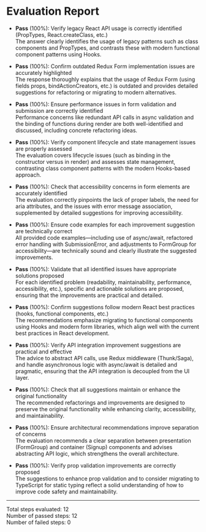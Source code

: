 # Evaluation Report

- **Pass** (100%): Verify legacy React API usage is correctly identified (PropTypes, React.createClass, etc.)  
  The answer clearly identifies the usage of legacy patterns such as class components and PropTypes, and contrasts these with modern functional component patterns using Hooks.

- **Pass** (100%): Confirm outdated Redux Form implementation issues are accurately highlighted  
  The response thoroughly explains that the usage of Redux Form (using fields props, bindActionCreators, etc.) is outdated and provides detailed suggestions for refactoring or migrating to modern alternatives.

- **Pass** (100%): Ensure performance issues in form validation and submission are correctly identified  
  Performance concerns like redundant API calls in async validation and the binding of functions during render are both well-identified and discussed, including concrete refactoring ideas.

- **Pass** (100%): Verify component lifecycle and state management issues are properly assessed  
  The evaluation covers lifecycle issues (such as binding in the constructor versus in render) and assesses state management, contrasting class component patterns with the modern Hooks-based approach.

- **Pass** (100%): Check that accessibility concerns in form elements are accurately identified  
  The evaluation correctly pinpoints the lack of proper labels, the need for aria attributes, and the issues with error message association, supplemented by detailed suggestions for improving accessibility.

- **Pass** (100%): Ensure code examples for each improvement suggestion are technically correct  
  All provided code examples—including use of async/await, refactored error handling with SubmissionError, and adjustments to FormGroup for accessibility—are technically sound and clearly illustrate the suggested improvements.

- **Pass** (100%): Validate that all identified issues have appropriate solutions proposed  
  For each identified problem (readability, maintainability, performance, accessibility, etc.), specific and actionable solutions are proposed, ensuring that the improvements are practical and detailed.

- **Pass** (100%): Confirm suggestions follow modern React best practices (hooks, functional components, etc.)  
  The recommendations emphasize migrating to functional components using Hooks and modern form libraries, which align well with the current best practices in React development.

- **Pass** (100%): Verify API integration improvement suggestions are practical and effective  
  The advice to abstract API calls, use Redux middleware (Thunk/Saga), and handle asynchronous logic with async/await is detailed and pragmatic, ensuring that the API integration is decoupled from the UI layer.

- **Pass** (100%): Check that all suggestions maintain or enhance the original functionality  
  The recommended refactorings and improvements are designed to preserve the original functionality while enhancing clarity, accessibility, and maintainability.

- **Pass** (100%): Ensure architectural recommendations improve separation of concerns  
  The evaluation recommends a clear separation between presentation (FormGroup) and container (Signup) components and advises abstracting API logic, which strengthens the overall architecture.

- **Pass** (100%): Verify prop validation improvements are correctly proposed  
  The suggestions to enhance prop validation and to consider migrating to TypeScript for static typing reflect a solid understanding of how to improve code safety and maintainability.

---

Total steps evaluated: 12  
Number of passed steps: 12  
Number of failed steps: 0